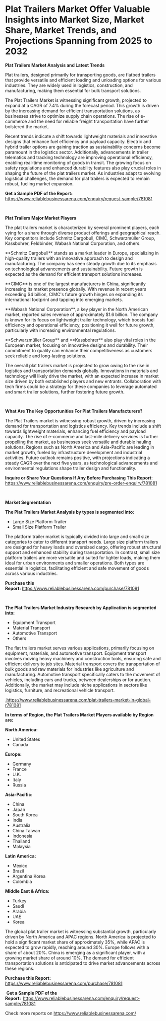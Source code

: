 <p><h1>Plat Trailers Market Offer Valuable Insights into Market Size, Market Share, Market Trends, and Projections Spanning from 2025 to 2032</h1></p><p><strong>Plat Trailers Market Analysis and Latest Trends</strong></p>
<p><p>Plat trailers, designed primarily for transporting goods, are flatbed trailers that provide versatile and efficient loading and unloading options for various industries. They are widely used in logistics, construction, and manufacturing, making them essential for bulk transport solutions.</p><p>The Plat Trailers Market is witnessing significant growth, projected to expand at a CAGR of 7.4% during the forecast period. This growth is driven by the increasing demand for efficient transportation solutions, as businesses strive to optimize supply chain operations. The rise of e-commerce and the need for reliable freight transportation have further bolstered the market.</p><p>Recent trends indicate a shift towards lightweight materials and innovative designs that enhance fuel efficiency and payload capacity. Electric and hybrid trailer options are gaining traction as sustainability concerns become paramount in the logistics sector. Additionally, advancements in trailer telematics and tracking technology are improving operational efficiency, enabling real-time monitoring of goods in transit. The growing focus on safety regulations and enhanced durability features also play crucial roles in shaping the future of the plat trailers market. As industries adapt to evolving logistical challenges, the demand for plat trailers is expected to remain robust, fueling market expansion.</p></p>
<p><strong>Get a Sample PDF of the Report:&nbsp;</strong> <a href="https://www.reliablebusinessarena.com/enquiry/request-sample/781081?utm_campaign=2488&utm_medium=2&utm_source=Github&utm_content=ia&utm_term=26032025&utm_id=plat-trailers">https://www.reliablebusinessarena.com/enquiry/request-sample/781081</a></p>
<p>&nbsp;</p>
<p><strong>Plat Trailers Major Market Players</strong></p>
<p><p>The plat trailers market is characterized by several prominent players, each vying for a share through diverse product offerings and geographical reach. Key competitors include Schmitz Cargobull, CIMC, Schwarzmüller Group, Kassbohrer, Feldbinder, Wabash National Corporation, and others.</p><p>**Schmitz Cargobull** stands as a market leader in Europe, specializing in high-quality trailers with an innovative approach to design and manufacturing. The company has seen steady growth due to its emphasis on technological advancements and sustainability. Future growth is expected as the demand for efficient transport solutions increases.</p><p>**CIMC** is one of the largest manufacturers in China, significantly increasing its market presence globally. With revenue in recent years exceeding $4 billion, CIMC's future growth hinges on expanding its international footprint and tapping into emerging markets.</p><p>**Wabash National Corporation**, a key player in the North American market, reported sales revenue of approximately $1.6 billion. The company is known for its focus on lightweight trailer technology, which boosts fuel efficiency and operational efficiency, positioning it well for future growth, particularly with increasing environmental regulations.</p><p>**Schwarzmüller Group** and **Kassbohrer** also play vital roles in the European market, focusing on innovative designs and durability. Their commitment to quality can enhance their competitiveness as customers seek reliable and long-lasting solutions.</p><p>The overall plat trailers market is projected to grow owing to the rise in logistics and transportation demands globally. Innovations in materials and technology will likely drive the market, with an expected increase in market size driven by both established players and new entrants. Collaboration with tech firms could be a strategy for these companies to leverage automated and smart trailer solutions, further fostering future growth.</p></p>
<p>&nbsp;</p>
<p><strong>What Are The Key Opportunities For Plat Trailers Manufacturers?</strong></p>
<p><p>The Plat Trailers market is witnessing robust growth, driven by increasing demand for transportation and logistics efficiency. Key trends include a shift towards lightweight materials, enhancing fuel efficiency and payload capacity. The rise of e-commerce and last-mile delivery services is further propelling the market, as businesses seek versatile and durable hauling solutions. Regions such as North America and Asia-Pacific are leading in market growth, fueled by infrastructure development and industrial activities. Future outlook remains positive, with projections indicating a steady CAGR over the next five years, as technological advancements and environmental regulations shape trailer design and functionality.</p></p>
<p><strong>Inquire or Share Your Questions If Any Before Purchasing This Report:</strong> <a href="https://www.reliablebusinessarena.com/enquiry/pre-order-enquiry/781081?utm_campaign=2488&utm_medium=2&utm_source=Github&utm_content=ia&utm_term=26032025&utm_id=plat-trailers">https://www.reliablebusinessarena.com/enquiry/pre-order-enquiry/781081</a></p>
<p>&nbsp;</p>
<p><strong>Market Segmentation</strong></p>
<p><strong>The Plat Trailers Market Analysis by types is segmented into:</strong></p>
<p><ul><li>Large Size Platform Trailer</li><li>Small Size Platform Trailer</li></ul></p>
<p><p>The platform trailer market is typically divided into large and small size categories to cater to different transport needs. Large size platform trailers are designed for heavy loads and oversized cargo, offering robust structural support and enhanced stability during transportation. In contrast, small size platform trailers are more versatile and suited for lighter loads, making them ideal for urban environments and smaller operations. Both types are essential in logistics, facilitating efficient and safe movement of goods across various industries.</p></p>
<p><strong>Purchase this Report:&nbsp;</strong><a href="https://www.reliablebusinessarena.com/purchase/781081?utm_campaign=2488&utm_medium=2&utm_source=Github&utm_content=ia&utm_term=26032025&utm_id=plat-trailers">https://www.reliablebusinessarena.com/purchase/781081</a></p>
<p>&nbsp;</p>
<p><strong>The Plat Trailers Market Industry Research by Application is segmented into:</strong></p>
<p><ul><li>Equipment Transport</li><li>Material Transport</li><li>Automotive Transport</li><li>Others</li></ul></p>
<p><p>The flat trailers market serves various applications, primarily focusing on equipment, materials, and automotive transport. Equipment transport involves moving heavy machinery and construction tools, ensuring safe and efficient delivery to job sites. Material transport covers the transportation of bulk goods and raw materials for industries like agriculture and manufacturing. Automotive transport specifically caters to the movement of vehicles, including cars and trucks, between dealerships or for auction. Additionally, the market may include niche applications in sectors like logistics, furniture, and recreational vehicle transport.</p></p>
<p><a href="https://www.reliablebusinessarena.com/plat-trailers-market-in-global-r781081?utm_campaign=2488&utm_medium=2&utm_source=Github&utm_content=ia&utm_term=26032025&utm_id=plat-trailers">&nbsp;https://www.reliablebusinessarena.com/plat-trailers-market-in-global-r781081</a></p>
<p><strong>In terms of Region, the Plat Trailers Market Players available by Region are:</strong></p>
<p>
    <p> <strong> North America: </strong>
        <ul>
            <li>United States</li>
            <li>Canada</li>
        </ul>
        </p> 
    <p> <strong> Europe: </strong>
        <ul>
            <li>Germany</li>
            <li>France</li>
            <li>U.K.</li>
            <li>Italy</li>
            <li>Russia</li>
        </ul>
        </p> 
    <p> <strong> Asia-Pacific: </strong>
        <ul>
            <li>China</li>
            <li>Japan</li>
            <li>South Korea</li>
            <li>India</li>
            <li>Australia</li>
            <li>China Taiwan</li>
            <li>Indonesia</li>
            <li>Thailand</li>
            <li>Malaysia</li>
        </ul>
        </p> 
    <p> <strong> Latin America: </strong>
        <ul>
            <li>Mexico</li>
            <li>Brazil</li>
            <li>Argentina Korea</li>
            <li>Colombia</li>
        </ul>
        </p> 
    <p> <strong> Middle East & Africa: </strong>
        <ul>
            <li>Turkey</li>
            <li>Saudi</li>
            <li>Arabia</li>
            <li>UAE</li>
            <li>Korea</li>
        </ul>
    </p>
    </p>
<p><p>The global plat trailer market is witnessing substantial growth, particularly driven by North America and APAC regions. North America is projected to hold a significant market share of approximately 35%, while APAC is expected to grow rapidly, reaching around 30%. Europe follows with a share of about 20%. China is emerging as a significant player, with a growing market share of around 10%. The demand for efficient transportation solutions is anticipated to drive market advancements across these regions.</p></p>
<p><strong>Purchase this Report: </strong><a href="https://www.reliablebusinessarena.com/purchase/781081?utm_campaign=2488&utm_medium=2&utm_source=Github&utm_content=ia&utm_term=26032025&utm_id=plat-trailers">https://www.reliablebusinessarena.com/purchase/781081</a></p>
<p>&nbsp;<strong>Get a Sample PDF of the Report:&nbsp;&nbsp;</strong><a href="https://www.reliablebusinessarena.com/enquiry/request-sample/781081?utm_campaign=2488&utm_medium=2&utm_source=Github&utm_content=ia&utm_term=26032025&utm_id=plat-trailers">https://www.reliablebusinessarena.com/enquiry/request-sample/781081</a></p>
<p><strong></strong></p>
<p>Check more reports on <a href="https://www.reliablebusinessarena.com/?utm_campaign=2488&utm_medium=2&utm_source=Github&utm_content=ia&utm_term=26032025&utm_id=plat-trailers">https://www.reliablebusinessarena.com/</a></p>